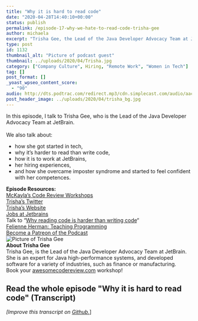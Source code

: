 ```yaml
---
title: "Why it is hard to read code"
date: "2020-04-28T14:40:10+00:00"
status: publish
permalink: /episode-17-why-we-hate-to-read-code-trisha-gee
author: michaela
excerpt: "Trisha Gee, the Lead of the Java Developer Advocacy Team at JetBrain, tells us why it is hard to read the code of other."
type: post
id: 1132
thumbnail_alt: "Picture of podcast guest"
thumbnail: ../uploads/2020/04/Trisha.jpg
category: ["Company Culture", Hiring, "Remote Work", "Women in Tech"]
tag: []
post_format: []
_yoast_wpseo_content_score:
  - "90"
audio: http://dts.podtrac.com/redirect.mp3/cdn.simplecast.com/audio/aaca90/aaca909a-e34f-49ae-a86f-f59e4fa807f0/b3702e2b-afde-4332-946d-d4d08dfb3d44/trisha-gee-audio-ready_tc.mp3
post_header_image: ../uploads/2020/04/trisha_bg.jpg
---
```


<div class="episode-about">
In this episode, I talk to Trisha Gee, who is the Lead of the Java Developer Advocacy Team at JetBrain.
<br/> <br/>We also talk about:
<ul>
<li> how she got started in tech,</li>
<li> why it’s harder to read than write code,</li>
<li> how it is to work at JetBrains,</li>
<li> her hiring experiences,</li>
<li> and how she overcame imposter syndrome and started to feel confident with her competences.</li>
</ul>
</div>
<div class=" episode-links">
<b>Episode Resources:</b><br/>
<a href="https://www.michaelagreiler.com/workshops/">McKayla’s Code Review Workshops</a><br/>
<a href="https://twitter.com/trisha_gee">Trisha’s Twitter</a><br/>
<a href="http://trishagee.github.io/">Trisha’s Website</a><br/>
<a href="https://www.jetbrains.com/careers/jobs/">Jobs at Jetbrains</a><br/>
Talk to “<a href="https://trishagee.github.io/presentation/reading_code/">Why reading code is harder than writing code</a>“<br/>
<a href="https://www.youtube.com/watch?v=g1ib43q3uXQ">Felienne Herman: Teaching Programming</a><br/>
<a href="https://www.patreon.com/doctormckayla">Become a Patreon of the Podcast</a><br/>
</div>

<div class="row pt-2 align-items-center">
<div class="col-4 guest-picture">
<img src="../uploads/2020/04/Trisha.jpg" alt="Picture of Trisha Gee"/>
</div>
<div class="col-8 guest-about">
<b>About Trisha Gee</b><br/>
Trisha Gee, is the Lead of the Java Developer Advocacy Team at JetBrain. She is an expert for Java high-performance systems, and developed software for a variety of industries, such as finance or manufacturing.
</div>
</div>

<div class="sponsorship">
Book your <a href="https://www.michaelagreiler.com/workshops">awesomecodereview.com</a> workshop!
</div> 

## Read the whole episode "Why it is hard to read code" (Transcript)

_\[Improve this transcript on [Github](https://github.com/mgreiler/se-unlocked/tree/master/Transcripts)_[.](https://github.com/mgreiler/se-unlocked/tree/master/Transcripts)\]
